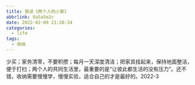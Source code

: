 ```yaml
---
title: 我读《两个人的小家》
abbrlink: 9a5a5e2c
date: 2022-02-09 21:20:34
categories:
  - life
tags:
  - 收纳
---
```


少买；家务清零，不要积攒；每月一天深度清洁；把家具挂起来，保持地面整洁，便于打扫；两个人的共同生活里，最重要的是“让彼此都生活的没有压力”。还不错，收纳需要慢慢学，慢慢实验，适合自己的才是最好的。2022-3
